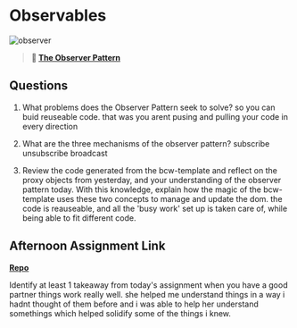 # Observables

![observer](https://bcw.blob.core.windows.net/public/img/journals/8014045611652045)

> **📖 [The Observer Pattern](https://codeworksacademy.com/fs-student-guide/resources/wk3/04-Observer-Pattern)**

## Questions

1. What problems does the Observer Pattern seek to solve?
so you can buid reuseable code. that was you arent pusing and pulling your code in every direction

2. What are the three mechanisms of the observer pattern?
subscribe unsubscribe broadcast

3. Review the code generated from the bcw-template and reflect on the proxy objects from yesterday, and your understanding of the observer pattern today. With this knowledge, explain how the magic of the bcw-template uses these two concepts to manage and update the dom.
the code is reauseable, and all the 'busy work' set up is taken care of, while being able to fit different code.
## Afternoon Assignment Link

**[Repo](https://github.com/hannahprather/sportsStore)**

Identify at least 1 takeaway from today's assignment
when you have a good partner things work really well. she helped me understand things in a way i hadnt thought of them before and i was able to help her understand somethings which helped solidify some of the things i knew.